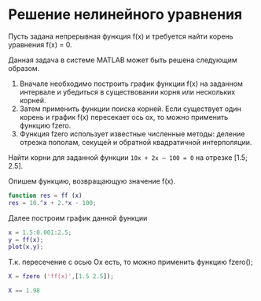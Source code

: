 # Решение нелинейного уравнения
Пусть задана непрерывная функция f(x) и требуется найти корень уравнения
f(x) = 0.

Данная задача в системе MATLAB может быть решена следующим образом. 

1. Вначале необходимо построить график функции f(x) на заданном интервале и убедиться в существовании корня или нескольких корней. 
2. Затем применить функции поиска корней. Если существует один корень и график f(x) пересекает ось ох, то можно применить функцию fzero.
3. Функция fzero использует известные численные методы: деление отрезка пополам, секущей и обратной квадратичной интерполяции.

Найти корни для заданной функции  ``` 10х + 2х – 100 = 0 ```  на отрезке [1.5; 2.5].

Опишем функцию, возвращающую значение f(x).

```matlab
function res = ff (x)
res = 10.^x + 2.*x - 100;

```

Далее построим график данной функции

```matlab
x = 1.5:0.001:2.5;
y = ff(x);
plot(x,y);

```
Т.к. пересечение с осью Ох есть, то можно применить функцию fzero();

```matlab
X = fzero ('ff(x)',[1.5 2.5]);

X == 1.98
```


